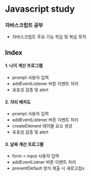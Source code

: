 # Javascript study
### 자바스크립트 공부
- 자바스크립트 주요 기능 학습 및 복습 목적

## Index
#### 1. 나이 계산 프로그램
- prompt 사용자 입력
- addEventListener 버튼 이벤트 처리
- 유효성 검증 및 alert

#### 2. 자리 배치도
- prompt 사용자 입력
- addEventListener 버튼 이벤트 처리
- createElement 테이블 요소 생성
- 유효성 검증 및 alert

#### 3. 날짜 계산 프로그램
- form > input 사용자 입력
- addEventListner 버튼 이벤트 처리
- preventDefault 양식 제출 시 새로고침x
